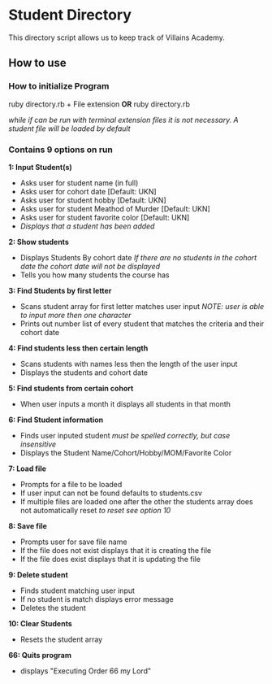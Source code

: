 # Student Directory #

This directory script allows us to keep track of Villains Academy.

## How to use ##

### How to initialize Program ###
ruby directory.rb + File extension **OR** ruby directory.rb

*while if can be run with terminal extension files it is not necessary. A student file will be loaded by default*

### Contains 9 options on run ###

**1: Input Student(s)**
  - Asks user for student name (in full)
  - Asks user for cohort date  [Default: UKN]
  - Asks user for student hobby [Default: UKN]
  - Asks user for student Meathod of Murder [Default: UKN]
  - Asks user for student favorite color [Default: UKN]
  - *Displays that a student has been added*

**2: Show students**
  - Displays Students By cohort date
    *If there are no students in the cohort date the cohort date will not be displayed*
  - Tells you how many students the course has

**3: Find Students by first letter**
  - Scans student array for first letter matches user input *NOTE: user is able to input more then one character*
  - Prints out number list of every student that matches the criteria and their cohort date

**4: Find students less then certain length**
  - Scans students with names less then the length of the user input
  - Displays the students and cohort date

**5: Find students from certain cohort**
  - When user inputs a month it displays all students in that month

**6: Find Student information**
  - Finds user inputed student *must be spelled correctly, but case insensitive*
  - Displays the Student Name/Cohort/Hobby/MOM/Favorite Color

**7: Load file**
  - Prompts for a file to be loaded
  - If user input can not be found defaults to students.csv
  - If multiple files are loaded one after the other the students array does not automatically reset *to reset see option 10*

**8: Save file**
  - Prompts user for save file name
  - If the file does not exist displays that it is creating the file
  - If the file does exist displays that it is updating the file

**9: Delete student**
  - Finds student matching user input
  - If no student is match displays error message
  - Deletes the student

**10: Clear Students**
  - Resets the student array

**66: Quits program**
  - displays "Executing Order 66 my Lord"
